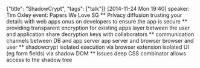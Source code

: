 {"title": "ShadowCrypt", "tags": ["talk"]}
[2014-11-24 Mon 19:40]
speaker: Tim Oxley
event: Papers We Love SG
** Privacy diffusion
trusting your details with web apps
onus on developers to ensure the app is secure
** providing transparent encryption for existing apps
layer between the user and application
share decryption keys with collaborators
** communication channels
between DB and app server
app server and browser
browser and user
** shadowcrypt
isolated execution via browser extension
isolated UI (eg form fields) via shadow DOM
** issues
deep CSS combinator allows access to the shadow tree
